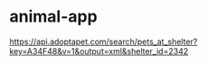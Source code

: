 # animal-app

https://api.adoptapet.com/search/pets_at_shelter?key=A34F48&v=1&output=xml&shelter_id=2342
